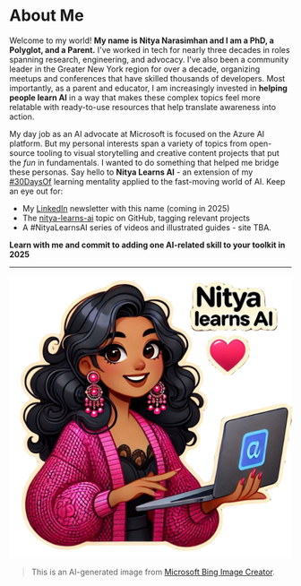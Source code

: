 # About Me

Welcome to my world! **My name is Nitya Narasimhan and I am a PhD, a Polyglot, and a Parent.** I've worked in tech for nearly three decades in roles spanning research, engineering, and advocacy. I've also been a community leader in the Greater New York region for over a decade, organizing meetups and conferences that have skilled thousands of developers. Most importantly, as a parent and educator, I am increasingly invested in **helping people learn AI** in a way that makes these complex topics feel more relatable with ready-to-use resources that help translate awareness into action.

My day job as an AI advocate at Microsoft is focused on the Azure AI platform. But my personal interests span a variety of topics from open-source tooling to visual storytelling and creative content projects that put the _fun_ in fundamentals. I wanted to do something that helped me bridge these personas. Say hello to **Nitya Learns AI** - an extension of my [#30DaysOf](https://github.com/30DaysOf) learning mentality applied to the fast-moving world of AI. Keep an eye out for:

 - My [LinkedIn](https://www.linkedin.com/in/nityan) newsletter with this name (coming in 2025)
 - The [nitya-learns-ai](https://github.com/topics/nitya-learns-ai) topic on GitHub, tagging relevant projects
 - A #NityaLearnsAI series of videos and illustrated guides - site TBA.
 
**Learn with me and commit to adding one AI-related skill to your toolkit in 2025**

---

![Nitya](../img/nitya.png)

> This is an AI-generated image from [Microsoft Bing Image Creator](https://www.bing.com/images/create).